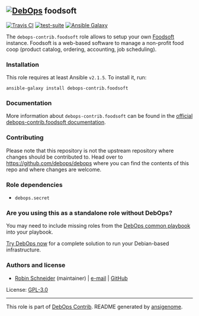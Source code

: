 ## [![DebOps](https://debops.org/images/debops-small.png)](https://debops.org) foodsoft

<!-- This file was generated by Ansigenome. Do not edit this file directly but
     instead have a look at the files in the ./meta/ directory. -->

[![Travis CI](https://img.shields.io/travis/debops-contrib/ansible-foodsoft.svg?style=flat)](https://travis-ci.org/debops-contrib/ansible-foodsoft)
[![test-suite](https://img.shields.io/badge/test--suite-ansible--foodsoft-blue.svg?style=flat)](https://github.com/debops/test-suite/tree/master/ansible-foodsoft/)
[![Ansible Galaxy](https://img.shields.io/badge/galaxy-debops--contrib.foodsoft-660198.svg?style=flat)](https://galaxy.ansible.com/debops-contrib/foodsoft)


The `debops-contrib.foodsoft` role allows to setup your own [Foodsoft] instance.
Foodsoft is a web-based software to manage a non-profit food coop (product
catalog, ordering, accounting, job scheduling).

[Foodsoft]: https://www.foodcoops.net/

### Installation

This role requires at least Ansible `v2.1.5`. To install it, run:

```Shell
ansible-galaxy install debops-contrib.foodsoft
```

### Documentation

<!-- FIXME: Change to the canonical URL when it has been setup. https://github.com/debops/docs/issues/111 -->
More information about `debops-contrib.foodsoft` can be found in the
[official debops-contrib.foodsoft documentation](https://debops-contrib.readthedocs.io/en/latest/ansible/roles/ansible-foodsoft/docs/).

### Contributing

Please note that this repository is not the upstream repository where changes should be contributed to.
Head over to https://github.com/debops/debops where you can find the contents of this repo and where changes are welcome.


### Role dependencies

- `debops.secret`

### Are you using this as a standalone role without DebOps?

You may need to include missing roles from the [DebOps common
playbook](https://github.com/debops/debops-playbooks/blob/master/playbooks/common.yml)
into your playbook.

[Try DebOps now](https://debops.org/) for a complete solution to run your Debian-based infrastructure.





### Authors and license

- [Robin Schneider](https://docs.debops.org/en/latest/debops-keyring/docs/entities.html#debops-keyring-entity-ypid) (maintainer) | [e-mail](mailto:ypid@riseup.net) | [GitHub](https://github.com/ypid)

License: [GPL-3.0](https://tldrlegal.com/license/gnu-general-public-license-v3-%28gpl-3%29)

***

This role is part of [DebOps Contrib](https://github.com/debops-contrib/debops-contrib). README generated by [ansigenome](https://github.com/nickjj/ansigenome/).
<!-- Ansigenome sources: https://github.com/ypid/ypid-ansible-common/tree/master/template_READMEs/debops-contrib -->

